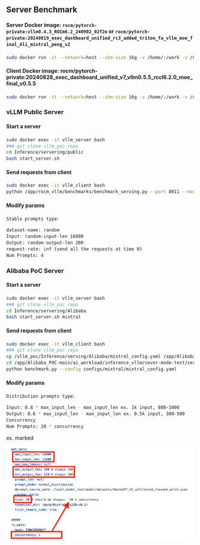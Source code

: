## Server Benchmark

#### Server Docker image: ```rocm/pytorch-private:vllm0.4.3_ROCm6.2_240902_02f2e``` or ```rocm/pytorch-private:20240819_exec_dashboard_unified_rc3_added_triton_fa_vllm_moe_final_Ali_mixtral_peng_v2```

```bash
sudo docker run -it --network=host --shm-size 16g -v /home/:/work -v /data/models:/data --env HF_HOME=/data --env TOKENIZERS_PARALLELISM=false --device=/dev/kfd --device=/dev/dri --group-add video --cap-add=SYS_PTRACE --security-opt seccomp=unconfined --ipc=host -d --name vllm_server rocm/pytorch-private:20240819_exec_dashboard_unified_rc3_added_triton_fa_vllm_moe_final_Ali_mixtral_peng_v2
```

#### Client Docker image: rocm/pytorch-private:20240828_exec_dashboard_unified_v7_vllm0.5.5_rccl6.2.0_moe_final_v0.5.5

```bash
sudo docker run -it --network=host --shm-size 16g -v /home/:/work -v /data/models:/data --env HF_HOME=/data --env TOKENIZERS_PARALLELISM=false --device=/dev/kfd --device=/dev/dri --group-add video --cap-add=SYS_PTRACE --security-opt seccomp=unconfined --ipc=host -d --name vllm_client rocm/pytorch-private:20240828_exec_dashboard_unified_v7_vllm0.5.5_rccl6.2.0_moe_final_v0.5.5
```


### vLLM Public Server

#### Start a server

```bash
sudo docker exec -it vllm_server bash
### git clone vllm_poc repo
cd Inference/servering/public
bash start_server.sh
```

#### Send requests from client

```bash
sudo docker exec -it vllm_client bash
python /app/rocm_vllm/benchmarks/benchmark_serving.py --port 8011 --model /data/Mixtral-8x22B-v0.1/ --tokenizer /data/Mixtral-8x22B-v0.1/ --dataset-name random --random-input-len 16000 --random-output-len 200 --trust-remote-code --request-rate inf --num-prompts 4
```

#### Modify params

```Stable prompts type```:

```bash
dataset-name: random
Input: random-input-len 16000
Output: random-output-len 200
request-rate: inf (send all the requests at time 0)
Num Prompts: 4
```


### Alibaba PoC Server

#### Start a server

```bash
sudo docker exec -it vllm_server bash
### git clone vllm_poc repo
cd Inference/servering/Alibaba
bash start_server.sh mixtral
```

#### Send requests from client

```bash
sudo docker exec -it vllm_client bash
### git clone vllm_poc repo
cp /vllm_poc/Inference/serving/Alibaba/mixtral_config.yaml /app/Alibaba_POC-main/ai_workload/inference_vllm/sever-mode-test/serving_benchmarks/configs/
cd /app/Alibaba_POC-main/ai_workload/inference_vllm/sever-mode-test/serving_benchmarks/
python benchmark.py --config configs/mixtral/mixtral_config.yaml
```

#### Modify params

```Distribution prompts type```:

```bash
Input: 0.8 * max_input_len - max_input_len ex. 1k input, 800-1000
Output: 0.6 * max_input_len - max_input_len ex. 0.5k input, 300-500
Concurrency
Num Prompts: 20 * concurrency
```

ex. marked

![serverparams diagram](../../images/serverparams.png) 









